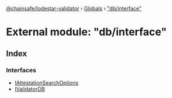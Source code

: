 [@chainsafe/lodestar-validator](../README.md) › [Globals](../globals.md) › ["db/interface"](_db_interface_.md)

# External module: "db/interface"

## Index

### Interfaces

* [IAttestationSearchOptions](../interfaces/_db_interface_.iattestationsearchoptions.md)
* [IValidatorDB](../interfaces/_db_interface_.ivalidatordb.md)
